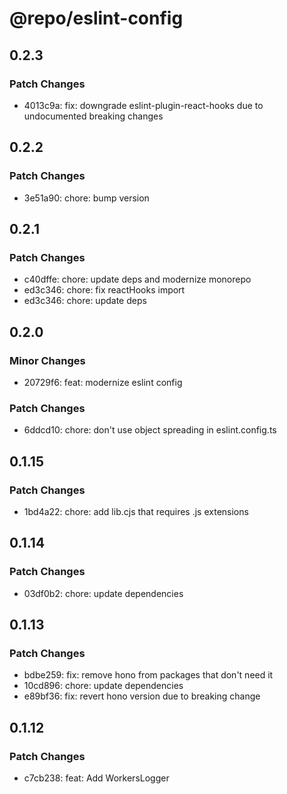 # @repo/eslint-config

## 0.2.3

### Patch Changes

- 4013c9a: fix: downgrade eslint-plugin-react-hooks due to undocumented breaking changes

## 0.2.2

### Patch Changes

- 3e51a90: chore: bump version

## 0.2.1

### Patch Changes

- c40dffe: chore: update deps and modernize monorepo
- ed3c346: chore: fix reactHooks import
- ed3c346: chore: update deps

## 0.2.0

### Minor Changes

- 20729f6: feat: modernize eslint config

### Patch Changes

- 6ddcd10: chore: don't use object spreading in eslint.config.ts

## 0.1.15

### Patch Changes

- 1bd4a22: chore: add lib.cjs that requires .js extensions

## 0.1.14

### Patch Changes

- 03df0b2: chore: update dependencies

## 0.1.13

### Patch Changes

- bdbe259: fix: remove hono from packages that don't need it
- 10cd896: chore: update dependencies
- e89bf36: fix: revert hono version due to breaking change

## 0.1.12

### Patch Changes

- c7cb238: feat: Add WorkersLogger
